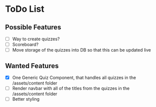 # ToDo List

## Possible Features

- [ ] Way to create quizzes?
- [ ] Scoreboard?
- [ ] Move storage of the quizzes into DB so that this can be updated live

## Wanted Features

- [x] One Generic Quiz Component, that handles all quizzes in the /assets/content folder
- [ ] Render navbar with all of the titles from the quizzes in the /assets/content folder
- [ ] Better styling
